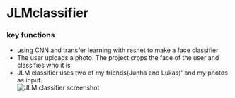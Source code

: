 # JLMclassifier
### key functions
- using CNN and transfer learning with resnet to make a face classifier
- The user uploads a photo. The project crops the face of the user and classifies who it is
- JLM classifier uses two of my friends(Junha and Lukas)' and my photos as input.  
![JLM classifier screenshot](https://user-images.githubusercontent.com/102911137/169424908-d09cdb5d-b017-4e67-9abc-53ab64e417d3.PNG)
